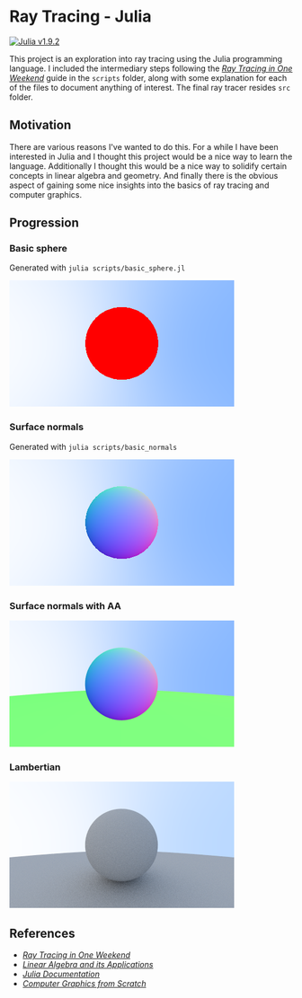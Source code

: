 
# Ray Tracing - Julia

[![Julia v1.9.2](https://img.shields.io/badge/Julia-v1.9.2-blue.svg)](https://julialang.org/downloads/oldreleases/#v192)

This project is an exploration into ray tracing using the Julia programming language. I included the intermediary steps following the [_Ray Tracing in One Weekend_](https://raytracing.github.io/books/RayTracingInOneWeekend.html) guide in the `scripts` folder, along with some explanation for each of the files to document anything of interest. The final ray tracer resides `src` folder.

## Motivation

There are various reasons I've wanted to do this.
For a while I have been interested in Julia and I thought this project would be a nice way to learn the language.
Additionally I thought this would be a nice way to solidify certain concepts in linear algebra and geometry.
And finally there is the obvious aspect of gaining some nice insights into the basics of ray tracing and computer graphics.

## Progression

### Basic sphere

Generated with `julia scripts/basic_sphere.jl`

![sphere](assets/red_sphere.png)

### Surface normals

Generated with `julia scripts/basic_normals`

![normals](assets/basic_normals.png)

### Surface normals with AA

![normals_w_AA](assets/normals_with_AA.png)

### Lambertian

![lambertian](assets/correct_lambertian.png)

## References

- [_Ray Tracing in One Weekend_](https://raytracing.github.io/books/RayTracingInOneWeekend.html)
- [_Linear Algebra and its Applications_](https://www.pearson.com/en-us/subject-catalog/p/linear-algebra-and-its-applications/P200000006235)
- [_Julia Documentation_](https://docs.julialang.org/en/v1/)
- [_Computer Graphics from Scratch_](https://gabrielgambetta.com/computer-graphics-from-scratch/)
